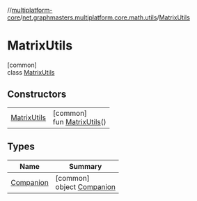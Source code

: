 //[multiplatform-core](../../../index.md)/[net.graphmasters.multiplatform.core.math.utils](../index.md)/[MatrixUtils](index.md)

# MatrixUtils

[common]\
class [MatrixUtils](index.md)

## Constructors

| | |
|---|---|
| [MatrixUtils](-matrix-utils.md) | [common]<br>fun [MatrixUtils](-matrix-utils.md)() |

## Types

| Name | Summary |
|---|---|
| [Companion](-companion/index.md) | [common]<br>object [Companion](-companion/index.md) |
